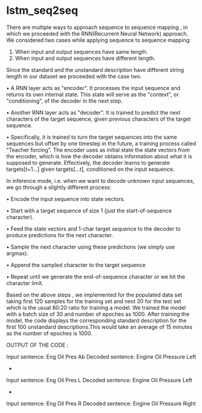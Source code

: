 # lstm_seq2seq

   There are multiple ways to approach sequence to sequence mapping , in which we proceeded with the RNN(Recurrent Neural Network) approach. We considered two cases while applying sequence to sequence mapping:

1)  When input and output sequences have same length.
2)  When input and output sequences have different length. 
      
   Since the standard and the unstandard description have different string length in our dataset we proceeded with the case two.

•	A RNN layer acts as "encoder". It processes the input sequence and returns its own internal state. This state will serve as the "context", or "conditioning", of the decoder in the next step.

•	Another RNN layer acts as "decoder". It is trained to predict the next characters of the target sequence, given previous characters of the target sequence. 

•	Specifically, it is trained to turn the target sequences into the same sequences but offset by one timestep in the future, a training process called "Teacher forcing". The encoder uses as initial state the state vectors from the encoder, which is how the decoder obtains information about what it is supposed to generate. Effectively, the decoder learns to generate targets[t+1...] given targets[...t], conditioned on the input sequence.
 
In inference mode, i.e. when we want to decode unknown input sequences, we go through a slightly different process:

•	Encode the input sequence into state vectors.

•	Start with a target sequence of size 1 (just the start-of-sequence character).

•	Feed the state vectors and 1-char target sequence to the decoder to produce predictions for the next character.

•	Sample the next character using these predictions (we simply use argmax).

•	Append the sampled character to the target sequence

•	Repeat until we generate the end-of-sequence character or we hit the character limit.

  Based on the above steps , we implemented for the populated data set taking  first 120 samples for the training set and next 30 for the test set which is the usual 80:20 ratio for training a model. We trained the model with a batch size of 30 and number of epoches as 1000. After training the model, the code displays the corresponding standard description for the first 100 unstandard descriptions.This would take an average of 15 minutes as the number of epoches is 1000. 


OUTPUT OF THE CODE :

Input sentence: Eng Oil Pres Ab
Decoded sentence: Engine Oil Pressure Left

-
Input sentence: Eng Oil Pres L
Decoded sentence: Engine Oil Pressure Left

-
Input sentence: Eng Oil Pres R
Decoded sentence: Engine Oil Pressure Right
